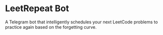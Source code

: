 # LeetRepeat Bot
A Telegram bot that intelligently schedules your next LeetCode problems to practice again based on the forgetting curve.
